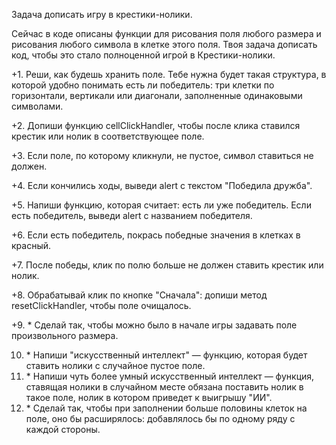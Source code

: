 Задача дописать игру в крестики-нолики.

Сейчас в коде описаны функции для рисования поля любого размера и рисования любого символа в клетке этого поля.
Твоя задача дописать код, чтобы это стало полноценной игрой в Крестики-нолики.

+1. Реши, как будешь хранить поле. Тебе нужна будет такая структура, в которой удобно понимать есть ли победитель: три клетки по горизонтали, вертикали или диагонали, заполненные одинаковыми символами.

+2. Допиши функцию cellClickHandler, чтобы после клика ставился крестик или нолик в соответствующее поле.

+3. Если поле, по которому кликнули, не пустое, символ ставиться не должен.

+4. Если кончились ходы, выведи alert с текстом "Победила дружба".

+5. Напиши функцию, которая считает: есть ли уже победитель. Если есть победитель, выведи alert с названием победителя.

+6. Если есть победитель, покрась победные значения в клетках в красный.

+7. После победы, клик по полю больше не должен ставить крестик или нолик.

+8. Обрабатывай клик по кнопке "Сначала": допиши метод resetClickHandler, чтобы поле очищалось.

+9. \* Сделай так, чтобы можно было в начале игры задавать поле произвольного размера.

10. \* Напиши "искусственный интеллект" — функцию, которая будет ставить нолики с случайное пустое поле.
12. \* Напиши чуть более умный искусственный интеллект — функция, ставящая нолики в случайном месте обязана поставить нолик в такое поле, нолик в котором приведет к выигрышу "ИИ".
14. \* Сделай так, чтобы при заполнении больше половины клеток на поле, оно бы расширялось: добавлялось бы по одному ряду с каждой стороны.
